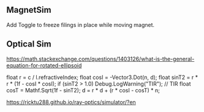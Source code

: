 ## MagnetSim
Add Toggle to freeze filings in place while moving magnet.
## Optical Sim
https://math.stackexchange.com/questions/1403126/what-is-the-general-equation-for-rotated-ellipsoid

float r = c / l.refractiveIndex;
float cosI = -Vector3.Dot(n, d);
float sinT2 = r * r * (1f - cosI * cosI);
if (sinT2 > 1.0) Debug.LogWarning("TIR"); // TIR
float cosT = Mathf.Sqrt(1f - sinT2);
d = r * d + (r * cosI - cosT) * n;

https://ricktu288.github.io/ray-optics/simulator/?en